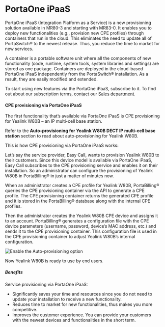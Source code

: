 # PortaOne iPaaS 
PortaOne iPaaS (Integration Platform as a Service) is a new provisioning solution available in MR80-3 and starting with MR83-0. It enables you to deploy new functionalities (e.g., provision new CPE profiles) through containers that run in the cloud. This eliminates the need to update all of PortaSwitch® to the newest release. Thus, you reduce the time to market for new services.

A container is a portable software unit where all the components of new functionality (code, runtime, system tools, system libraries and settings) are stored as one package. Containers are deployed in the cloud-based PortaOne iPaaS independently from the PortaSwitch® installation. As a result, they are easily modified and extended.

To start using new features via the PortaOne iPaaS, subscribe to it. To find out about our subscription terms, contact our [Sales department](https://www.portaone.com/contacts).

#### CPE provisioning via PortaOne iPaaS

The first functionality that’s available via PortaOne iPaaS is CPE provisioning for Yealink W80B – an IP multi-cell base station.

Refer to the **Auto-provisioning for Yealink W80B DECT IP multi-cell base station** section to read about auto-provisioning for Yealink W80B.

This is how CPE provisioning via PortaOne iPaaS works: 

Let’s say the service provider, Easy Call, wants to provision Yealink W80B to their customers. Since this device model is available via PortaOne iPaaS, Easy Call subscribes to the CPE provisioning service and enables it on their installation. So an administrator can configure the provisioning of Yealink W80B in PortaBilling® in just a matter of minutes now. 

When an administrator creates a CPE profile for Yealink W80B, PortaBilling® queries the CPE provisioning container via the API to generate a CPE profile. The CPE provisioning container returns the generated CPE profile and it is stored in the PortaBilling® database along with the internal CPE profiles. 

Then the administrator creates the Yealink W80B CPE device and assigns it to an account. PortaBilling® generates a configuration file with the CPE device parameters (username, password, device’s MAC address, etc.) and sends it to the CPE provisioning container. This configuration file is used in the CPE provisioning container to adjust Yealink W80B’s internal configuration.

![Enable the Auto-provisioning option](https://github.com/oaza007/Doc-samples/blob/main/Images/Enable_the_auto_provisioning_option.png)

Now Yealink W80B is ready to use by end users. 

##### Benefits
Service provisioning via PortaOne iPaaS: 
* Significantly saves your time and resources since you do not need to update your installation to receive a new functionality.
* Reduces time to market for new functionalities, thus makes you more competitive.
* Improves the customer experience. You can provide your customers with the newest devices and functionalities in the short term.
